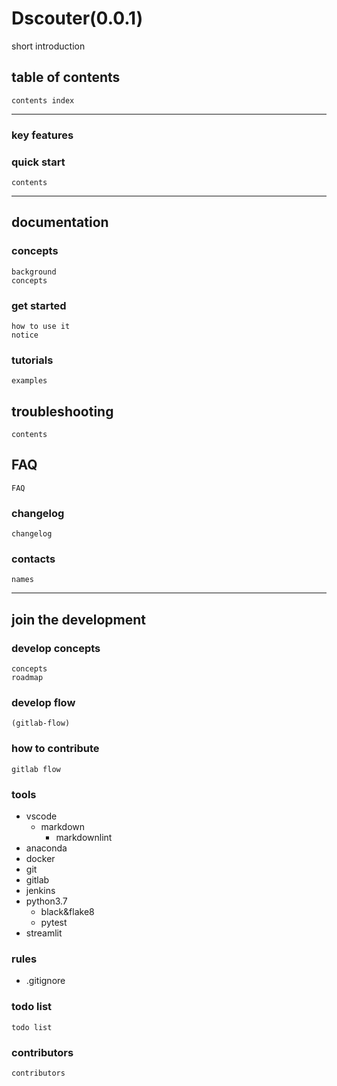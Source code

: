 # Dscouter(0.0.1)

short introduction

## table of contents

    contents index

- - -

### key features

### quick start

    contents

- - -

## documentation

### concepts

    background
    concepts

### get started

    how to use it
    notice

### tutorials

    examples

## troubleshooting

    contents

## FAQ

    FAQ

### changelog

    changelog

### contacts

    names

- - -

## join the development

### develop concepts

    concepts
    roadmap

### develop flow

    (gitlab-flow)

### how to contribute

    gitlab flow

### tools

* vscode
  * markdown
    * markdownlint
* anaconda
* docker
* git
* gitlab
* jenkins
* python3.7
  * black&flake8
  * pytest
* streamlit

### rules

* .gitignore

### todo list

    todo list

### contributors

    contributors
